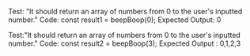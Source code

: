 Test: "It should return an array of numbers from 0 to the user's inputted number."
Code: const result1 = beepBoop(0);
Expected Output: 0

Test:"It should return an array of numbers from 0 to the user's inputted number."
Code: const result2 = beepBoop(3);
Expected Output : 0,1,2,3

